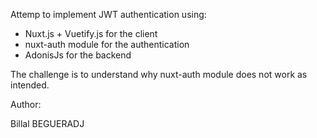 Attemp to implement JWT authentication using:

- Nuxt.js + Vuetify.js for the client
- nuxt-auth module for the authentication
- AdonisJs for the backend

The challenge is to understand why nuxt-auth module does not work as intended.

Author:

Billal BEGUERADJ
